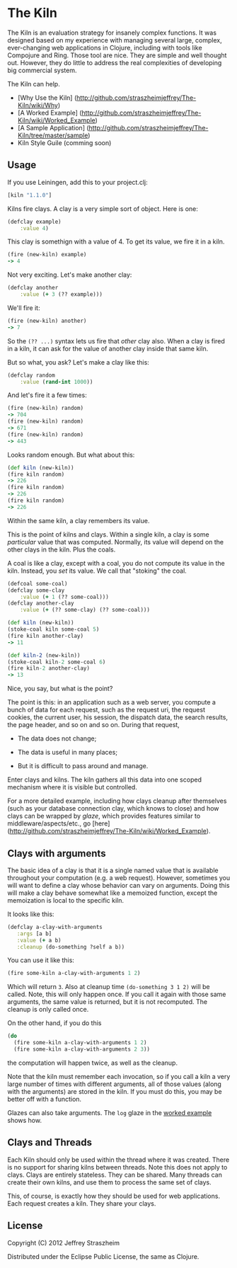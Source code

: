 # The Kiln
  
The Kiln is an evaluation strategy for insanely complex functions. It
was designed based on my experience with managing several large,
complex, ever-changing web applications in Clojure, including with
tools like Compojure and Ring. Those tool are nice. They are simple
and well thought out. However, they do little to address the real
complexities of developing big commercial system.

The Kiln can help.

* [Why Use the Kiln]
  (http://github.com/straszheimjeffrey/The-Kiln/wiki/Why)
* [A Worked Example]
  (http://github.com/straszheimjeffrey/The-Kiln/wiki/Worked_Example)
* [A Sample Application]
  (http://github.com/straszheimjeffrey/The-Kiln/tree/master/sample)
* Kiln Style Guile (comming soon)

## Usage

If you use Leiningen, add this to your project.clj:

````clojure
[kiln "1.1.0"]
````

Kilns fire clays. A clay is a very simple sort of object. Here is one:

````clojure
(defclay example)
    :value 4)
````

This clay is somethign with a value of 4. To get its value, we fire it
in a kiln.

````clojure
(fire (new-kiln) example)
-> 4
````

Not very exciting. Let's make another clay:

````clojure
(defclay another
    :value (+ 3 (?? example)))
````

We'll fire it:

````clojure
(fire (new-kiln) another)
-> 7
````

So the `(?? ...)` syntax lets us fire that *other* clay also. When a
clay is fired in a kiln, it can ask for the value of another clay
inside that same kiln.

But so what, you ask? Let's make a clay like this:

````clojure
(defclay random
    :value (rand-int 1000))
````

And let's fire it a few times:

````clojure
(fire (new-kiln) random)
-> 704
(fire (new-kiln) random)
-> 671
(fire (new-kiln) random)
-> 443
````

Looks random enough. But what about this:

````clojure
(def kiln (new-kiln))
(fire kiln random)
-> 226
(fire kiln random)
-> 226
(fire kiln random)
-> 226
````

Within the same kiln, a clay remembers its value.

This is the point of kilns and clays. Within a single kiln, a clay is
some *particular* value that was computed. Normally, its value will
depend on the other clays in the kiln. Plus the coals.

A coal is like a clay, except with a coal, you do not compute its
value in the kiln. Instead, you *set* its value. We call that
"stoking" the coal.

````clojure
(defcoal some-coal)
(defclay some-clay
    :value (+ 1 (?? some-coal)))
(defclay another-clay
    :value (+ (?? some-clay) (?? some-coal)))

(def kiln (new-kiln))
(stoke-coal kiln some-coal 5)
(fire kiln another-clay)
-> 11

(def kiln-2 (new-kiln))
(stoke-coal kiln-2 some-coal 6)
(fire kiln-2 another-clay)
-> 13
````

Nice, you say, but what is the point?

The point is this: in an application such as a web server, you compute
a bunch of data for each request, such as the request uri, the request
cookies, the current user, his session, the dispatch data, the search
results, the page header, and so on and so on. During that request,

* The data does not change;

* The data is useful in many places;

* But it is difficult to pass around and manage.

Enter clays and kilns. The kiln gathers all this data into one scoped
mechanism where it is visible but controlled.

For a more detailed example, including how clays cleanup after
themselves (such as your database connection clay, which knows to
close) and how clays can be wrapped by *glaze*, which provides
features similar to middleware/aspects/etc., go [here]
(http://github.com/straszheimjeffrey/The-Kiln/wiki/Worked_Example).


## Clays with arguments

The basic idea of a clay is that it is a single named value that is
available throughout your computation (e.g. a web request). However,
sometimes you will want to define a clay whose behavior can vary on
arguments. Doing this will make a clay behave somewhat like a memoized
function, except the memoization is local to the specific kiln.

It looks like this:

````clojure
(defclay a-clay-with-arguments
   :args [a b]
   :value (+ a b)
   :cleanup (do-something ?self a b))
````

You can use it like this:

````clojure
(fire some-kiln a-clay-with-arguments 1 2)
````

Which will return `3`. Also at cleanup time `(do-something 3 1 2)`
will be called. Note, this will only happen once. If you call it again
with those same arguments, the same value is returned, but it is not
recomputed. The cleanup is only called once.

On the other hand, if you do this

````clojure
(do
  (fire some-kiln a-clay-with-arguments 1 2)
  (fire some-kiln a-clay-with-arguments 2 3))
````

the computation will happen twice, as well as the cleanup.

Note that the kiln must remember each invocation, so if you call a
kiln a very large number of times with different arguments, all of
those values (along with the arguments) are stored in the kiln. If you
must do this, you may be better off with a function.

Glazes can also take arguments. The `log` glaze in the [worked
example](http://github.com/straszheimjeffrey/The-Kiln/wiki/Worked_Example)
shows how.


## Clays and Threads

Each Kiln should only be used within the thread where it was
created. There is no support for sharing kilns between threads. Note
this does not apply to clays. Clays are entirely stateless. They can
be shared. Many threads can create their own kilns, and use them to
process the same set of clays.

This, of course, is exactly how they should be used for web
applications. Each request creates a kiln. They share your clays.

## License

Copyright (C) 2012 Jeffrey Straszheim

Distributed under the Eclipse Public License, the same as Clojure.
